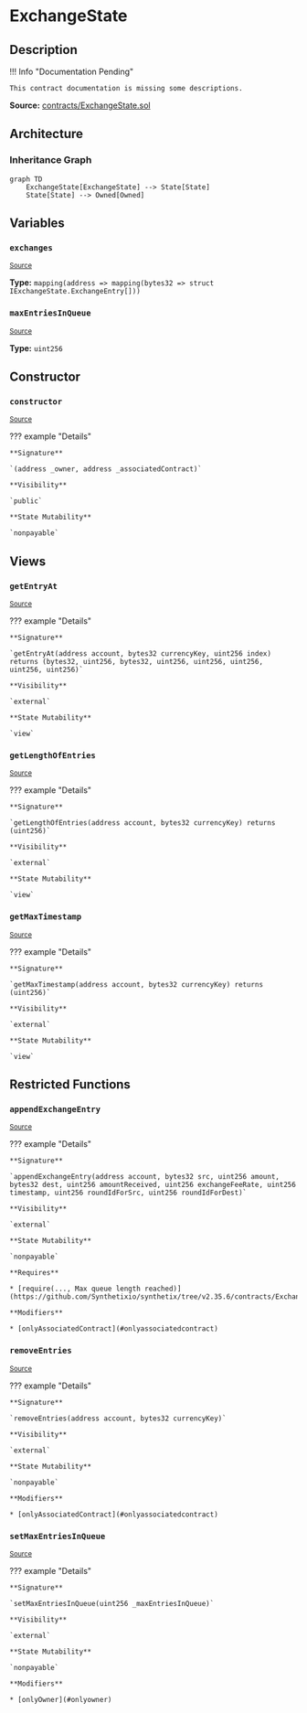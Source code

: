 # ExchangeState

## Description

!!! Info "Documentation Pending"

    This contract documentation is missing some descriptions.

**Source:** [contracts/ExchangeState.sol](https://github.com/Synthetixio/synthetix/tree/v2.35.6/contracts/ExchangeState.sol)

## Architecture

### Inheritance Graph

```mermaid
graph TD
    ExchangeState[ExchangeState] --> State[State]
    State[State] --> Owned[Owned]

```

## Variables

### `exchanges`

<sub>[Source](https://github.com/Synthetixio/synthetix/tree/v2.35.6/contracts/ExchangeState.sol#L11)</sub>

**Type:** `mapping(address => mapping(bytes32 => struct IExchangeState.ExchangeEntry[]))`

### `maxEntriesInQueue`

<sub>[Source](https://github.com/Synthetixio/synthetix/tree/v2.35.6/contracts/ExchangeState.sol#L13)</sub>

**Type:** `uint256`

## Constructor

### `constructor`

<sub>[Source](https://github.com/Synthetixio/synthetix/tree/v2.35.6/contracts/ExchangeState.sol#L15)</sub>

??? example "Details"

    **Signature**

    `(address _owner, address _associatedContract)`

    **Visibility**

    `public`

    **State Mutability**

    `nonpayable`

## Views

### `getEntryAt`

<sub>[Source](https://github.com/Synthetixio/synthetix/tree/v2.35.6/contracts/ExchangeState.sol#L62)</sub>

??? example "Details"

    **Signature**

    `getEntryAt(address account, bytes32 currencyKey, uint256 index) returns (bytes32, uint256, bytes32, uint256, uint256, uint256, uint256, uint256)`

    **Visibility**

    `external`

    **State Mutability**

    `view`

### `getLengthOfEntries`

<sub>[Source](https://github.com/Synthetixio/synthetix/tree/v2.35.6/contracts/ExchangeState.sol#L58)</sub>

??? example "Details"

    **Signature**

    `getLengthOfEntries(address account, bytes32 currencyKey) returns (uint256)`

    **Visibility**

    `external`

    **State Mutability**

    `view`

### `getMaxTimestamp`

<sub>[Source](https://github.com/Synthetixio/synthetix/tree/v2.35.6/contracts/ExchangeState.sol#L93)</sub>

??? example "Details"

    **Signature**

    `getMaxTimestamp(address account, bytes32 currencyKey) returns (uint256)`

    **Visibility**

    `external`

    **State Mutability**

    `view`

## Restricted Functions

### `appendExchangeEntry`

<sub>[Source](https://github.com/Synthetixio/synthetix/tree/v2.35.6/contracts/ExchangeState.sol#L25)</sub>

??? example "Details"

    **Signature**

    `appendExchangeEntry(address account, bytes32 src, uint256 amount, bytes32 dest, uint256 amountReceived, uint256 exchangeFeeRate, uint256 timestamp, uint256 roundIdForSrc, uint256 roundIdForDest)`

    **Visibility**

    `external`

    **State Mutability**

    `nonpayable`

    **Requires**

    * [require(..., Max queue length reached)](https://github.com/Synthetixio/synthetix/tree/v2.35.6/contracts/ExchangeState.sol#L36)

    **Modifiers**

    * [onlyAssociatedContract](#onlyassociatedcontract)

### `removeEntries`

<sub>[Source](https://github.com/Synthetixio/synthetix/tree/v2.35.6/contracts/ExchangeState.sol#L52)</sub>

??? example "Details"

    **Signature**

    `removeEntries(address account, bytes32 currencyKey)`

    **Visibility**

    `external`

    **State Mutability**

    `nonpayable`

    **Modifiers**

    * [onlyAssociatedContract](#onlyassociatedcontract)

### `setMaxEntriesInQueue`

<sub>[Source](https://github.com/Synthetixio/synthetix/tree/v2.35.6/contracts/ExchangeState.sol#L19)</sub>

??? example "Details"

    **Signature**

    `setMaxEntriesInQueue(uint256 _maxEntriesInQueue)`

    **Visibility**

    `external`

    **State Mutability**

    `nonpayable`

    **Modifiers**

    * [onlyOwner](#onlyowner)
